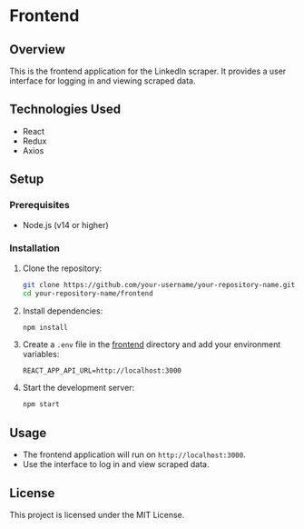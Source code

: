 # Frontend

## Overview
This is the frontend application for the LinkedIn scraper. It provides a user interface for logging in and viewing scraped data.

## Technologies Used
- React
- Redux
- Axios

## Setup

### Prerequisites
- Node.js (v14 or higher)

### Installation
1. Clone the repository:
    ```sh
    git clone https://github.com/your-username/your-repository-name.git
    cd your-repository-name/frontend
    ```

2. Install dependencies:
    ```sh
    npm install
    ```

3. Create a `.env` file in the [frontend](http://_vscodecontentref_/1) directory and add your environment variables:
    ```env
    REACT_APP_API_URL=http://localhost:3000
    ```

4. Start the development server:
    ```sh
    npm start
    ```

## Usage
- The frontend application will run on `http://localhost:3000`.
- Use the interface to log in and view scraped data.

## License
This project is licensed under the MIT License.